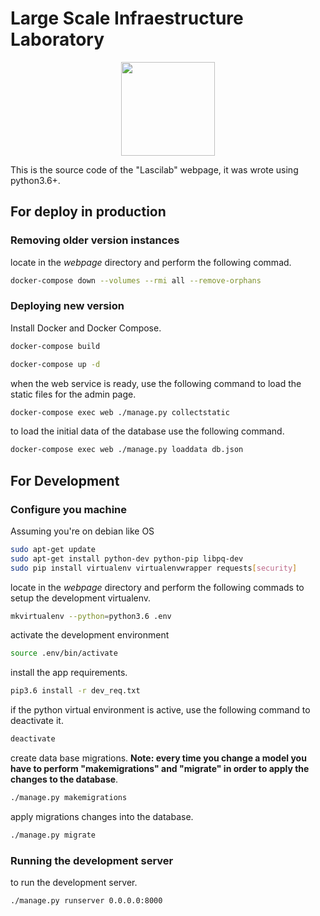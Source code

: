 # Large Scale Infraestructure Laboratory

<p align="center">
<img src="https://avatars2.githubusercontent.com/u/20485166?v=3&s=200" width="150"/> 
</p>

This is the source code of the "Lascilab" webpage, it was wrote using python3.6+.

## For deploy in production

### Removing older version instances

locate in the *webpage* directory and perform the following commad.

```bash
docker-compose down --volumes --rmi all --remove-orphans
```

### Deploying new version

Install Docker and Docker Compose.

```bash
docker-compose build
```

```bash
docker-compose up -d
```

when the web service is ready, use the following command to load the static files for the admin page.

```bash
docker-compose exec web ./manage.py collectstatic
```

to load the initial data of the database use the following command.

```bash
docker-compose exec web ./manage.py loaddata db.json
```

## For Development

### Configure you machine

Assuming you're on debian like OS

```bash
sudo apt-get update
sudo apt-get install python-dev python-pip libpq-dev
sudo pip install virtualenv virtualenvwrapper requests[security]
```

locate in the *webpage* directory and perform the following commads to setup the development virtualenv.

```bash
mkvirtualenv --python=python3.6 .env
```

activate the development environment 

```bash
source .env/bin/activate
```

install the app requirements. 

```bash
pip3.6 install -r dev_req.txt
```

if the python virtual environment is active, use the following command to deactivate it.

```bash
deactivate
```

create data base migrations. **Note: every time you change a model you have to perform "makemigrations" and "migrate" in order to apply the changes to the database**.

```bash
./manage.py makemigrations
```

apply migrations changes into the database.

```bash
./manage.py migrate
```

### Running the development server

to run the development server.

```bash
./manage.py runserver 0.0.0.0:8000
```
